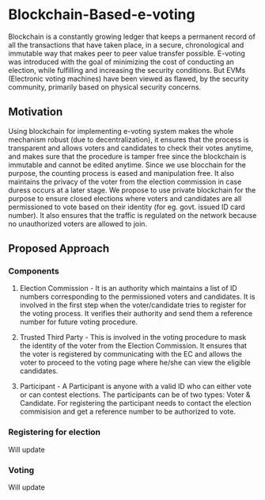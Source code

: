 # Blockchain-Based-e-voting

Blockchain is a constantly growing ledger that keeps a permanent record of all the transactions that have taken place, in a secure, chronological and immutable way that makes peer to peer value transfer possible. 
E-voting was introduced with the goal of minimizing the cost of conducting an election, while fulfilling and increasing the security conditions. But EVMs (Electronic voting machines) have been viewed as flawed, by the security community, primarily based on physical security concerns.

## Motivation 
Using blockchain for implementing e-voting system makes the whole mechanism robust (due to decentralization), it ensures that the process is transparent and allows voters and candidates to check their votes anytime, and makes sure that the procedure is tamper free since the blockchain is immutable and cannot be edited anytime. 
Since we use blocchain for the purpose, the counting process is eased and manipulation free. It also maintains the privacy of the voter from the election commission in case duress occurs at a later stage. 
We propose to use private blockchain for the purpose to ensure closed elections where voters and candidates are all permissioned to vote based on their identity (for eg. govt. issued ID card number). It also ensures that the traffic is regulated on the network because no unauthorized voters are allowed to join.  

## Proposed Approach 

### Components 

1. Election Commission - It is an authority which maintains a list of ID numbers corresponding to the permissioned voters and candidates. It is involved in the first step when the voter/candidate tries to register for the voting process. It verifies their authority and send them a reference number for future voting procedure. 

2. Trusted Third Party - This is involved in the voting procedure to mask the identity of the voter from the Election Commission. It ensures that the voter is registered by communicating with the EC and allows the voter to proceed to the voting page where he/she can view the eligible candidates. 

3. Participant - A Participant is anyone with a valid ID who can either vote or can contest elections. The participants can be of two types: Voter & Candidate. For registering the participant needs to contact the election commisision and get a reference number to be authorized to vote. 

### Registering for election 

Will update 

### Voting 

Will update


